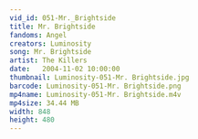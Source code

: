 ```yaml
---
vid_id: 051-Mr._Brightside
title: Mr. Brightside
fandoms: Angel
creators: Luminosity
song: Mr. Brightside
artist: The Killers
date:   2004-11-02 10:00:00
thumbnail: Luminosity-051-Mr. Brightside.jpg
barcode: Luminosity-051-Mr. Brightside.png
mp4name: Luminosity-051-Mr. Brightside.m4v
mp4size: 34.44 MB
width: 848
height: 480
---
```



  